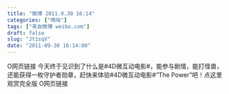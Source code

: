 ```yaml
---
title: "微博 2011.9.30 16:14"
categories: ["嘀咕"]
tags: ["来自微博 weibo.com"]
draft: false
slug: "Jt1sqV"
date: "2011-09-30 16:14:00"
---
```


<p>O网页链接 今天终于见识到了什么是#4D微互动电影#，能参与剧情，能打怪兽，还能获得一枚守护者勋章，赶快来体验#4D微互动电影#“The Power”吧！点这里观赏完全版  O网页链接 ​​​​</p>
